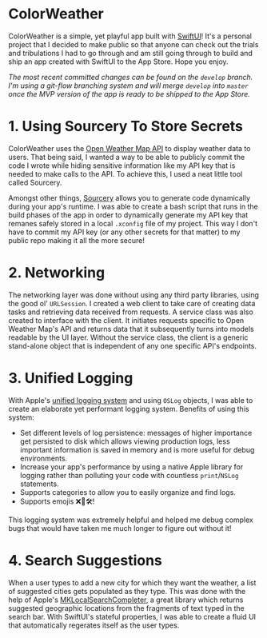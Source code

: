 # ColorWeather
ColorWeather is a simple, yet playful app built with [SwiftUI](https://developer.apple.com/documentation/swiftui)! It's a personal project that I decided to make public so that anyone can check out the trials and tribulations I had to go through and am still going through to build and ship an app created with SwiftUI to the App Store. Hope you enjoy.

*The most recent committed changes can be found on the `develop` branch. I'm using a git-flow branching system and will merge `develop` into `master` once the MVP version of the app is ready to be shipped to the App Store.*

# 1. Using Sourcery To Store Secrets
ColorWeather uses the [Open Weather Map API](https://openweathermap.org/) to display weather data to users. That being said, I wanted a way to be able to publicly commit the code I wrote while hiding sensitive information like my API key that is needed to make calls to the API. To achieve this, I used a neat little tool called Sourcery.

Amongst other things, [Sourcery](https://github.com/krzysztofzablocki/Sourcery) allows you to generate code dynamically during your app's runtime. I was able to create a bash script that runs in the build phases of the app in order to dynamically generate my API key that remanes safely stored in a local `.xconfig` file of my project. This way I don't have to commit my API key (or any other secrets for that matter) to my public repo making it all the more secure!

# 2. Networking
The networking layer was done without using any third party libraries, using the good ol' `URLSession`. I created a web client to take care of creating data tasks and retrieving data received from requests. A service class was also created to interface with the client. It initiates requests specific to Open Weather Map's API and returns data that it subsequently turns into models readable by the UI layer. Without the service class, the client is a generic stand-alone object that is independent of any one specific API's endpoints.

# 3. Unified Logging
With Apple's [unified logging system](https://developer.apple.com/documentation/os/logging) and using `OSLog` objects, I was able to create an elaborate yet performant logging system. Benefits of using this system:
* Set different levels of log persistence: messages of higher importance get persisted to disk which allows viewing production logs, less important information is saved in memory and is more useful for debug environments.
* Increase your app's performance by using a native Apple library for logging rather than polluting your code with countless `print`/`NSLog` statements.
* Supports categories to allow you to easily organize and find logs.
* Supports emojis ❌🔵🛠!

This logging system was extremely helpful and helped me debug complex bugs that would have taken me much longer to figure out without it!

# 4. Search Suggestions
When a user types to add a new city for which they want the weather, a list of suggested cities gets populated as they type. This was done with the help of Apple's [MKLocalSearchCompleter](https://developer.apple.com/documentation/mapkit/mklocalsearchcompleter), a great library which returns suggested geographic locations from the fragments of text typed in the search bar. With SwiftUI's stateful properties, I was able to create a fluid UI that automatically regerates itself as the user types.
